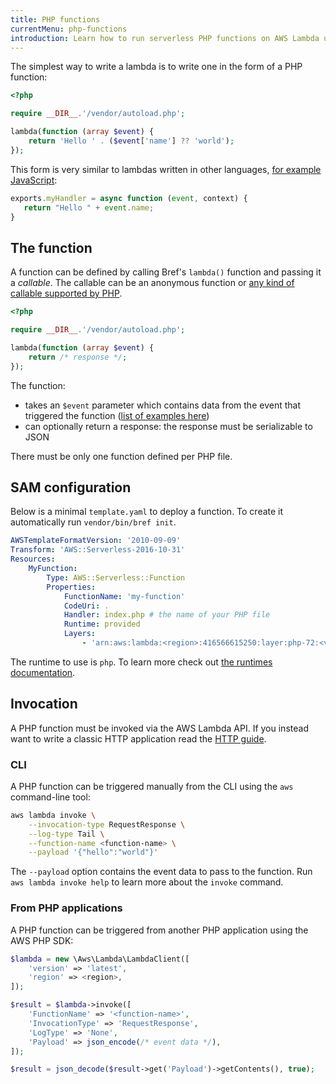 ```yaml
---
title: PHP functions
currentMenu: php-functions
introduction: Learn how to run serverless PHP functions on AWS Lambda using Bref.
---
```


The simplest way to write a lambda is to write one in the form of a PHP function:

```php
<?php

require __DIR__.'/vendor/autoload.php';

lambda(function (array $event) {
    return 'Hello ' . ($event['name'] ?? 'world');
});
```

This form is very similar to lambdas written in other languages, [for example JavaScript](https://docs.aws.amazon.com/lambda/latest/dg/nodejs-prog-model-handler.html):

```javascript
exports.myHandler = async function (event, context) {
   return "Hello " + event.name;
}
```

## The function

A function can be defined by calling Bref's `lambda()` function and passing it a *callable*. The callable can be an anonymous function or [any kind of callable supported by PHP](http://php.net/manual/en/language.types.callable.php).

```php
<?php

require __DIR__.'/vendor/autoload.php';

lambda(function (array $event) {
    return /* response */;
});
```

The function:

- takes an `$event` parameter which contains data from the event that triggered the function ([list of examples here](https://docs.aws.amazon.com/lambda/latest/dg/eventsources.html))
- can optionally return a response: the response must be serializable to JSON

There must be only one function defined per PHP file.

## SAM configuration

Below is a minimal `template.yaml` to deploy a function. To create it automatically run `vendor/bin/bref init`.

```yaml
AWSTemplateFormatVersion: '2010-09-09'
Transform: 'AWS::Serverless-2016-10-31'
Resources:
    MyFunction:
        Type: AWS::Serverless::Function
        Properties:
            FunctionName: 'my-function'
            CodeUri: .
            Handler: index.php # the name of your PHP file
            Runtime: provided
            Layers:
                - 'arn:aws:lambda:<region>:416566615250:layer:php-72:<version>'
```

The runtime to use is `php`. To learn more check out [the runtimes documentation](/docs/runtimes/README.md).

## Invocation

A PHP function must be invoked via the AWS Lambda API. If you instead want to write a classic HTTP application read the [HTTP guide](http.md).

### CLI

A PHP function can be triggered manually from the CLI using the `aws` command-line tool:

```bash
aws lambda invoke \
    --invocation-type RequestResponse \
    --log-type Tail \
    --function-name <function-name> \
    --payload '{"hello":"world"}'
```

The `--payload` option contains the event data to pass to the function. Run `aws lambda invoke help` to learn more about the `invoke` command.

### From PHP applications

A PHP function can be triggered from another PHP application using the AWS PHP SDK:

```php
$lambda = new \Aws\Lambda\LambdaClient([
    'version' => 'latest',
    'region' => <region>,
]);

$result = $lambda->invoke([
    'FunctionName' => '<function-name>',
    'InvocationType' => 'RequestResponse',
    'LogType' => 'None',
    'Payload' => json_encode(/* event data */),
]);

$result = json_decode($result->get('Payload')->getContents(), true);
```
